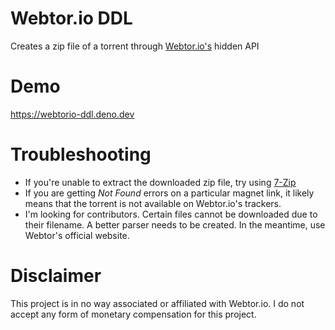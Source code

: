 # Webtor.io DDL
Creates a zip file of a torrent through [Webtor.io's](https://webtor.io) hidden API

# Demo
https://webtorio-ddl.deno.dev

# Troubleshooting
* If you're unable to extract the downloaded zip file, try using [7-Zip](https://7-zip.org)
* If you are getting *Not Found* errors on a particular magnet link, it likely means that the torrent is not available on Webtor.io's trackers.
* I'm looking for contributors. Certain files cannot be downloaded due to their filename. A better parser needs to be created. In the meantime, use Webtor's official website.

# Disclaimer
This project is in no way associated or affiliated with Webtor.io. I do not accept any form of monetary compensation for this project. 

